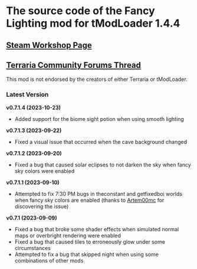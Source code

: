 ﻿# The source code of the Fancy Lighting mod for tModLoader 1.4.4

## [Steam Workshop Page](https://steamcommunity.com/sharedfiles/filedetails/?id=2822950837)
## [Terraria Community Forums Thread](https://forums.terraria.org/index.php?threads/fancy-lighting-mod.113067/)

This mod is not endorsed by the creators of either Terraria or tModLoader.

### Latest Version

**v0.7.1.4 (2023-10-23)**
- Added support for the biome sight potion when using smooth lighting

**v0.7.1.3 (2023-09-22)**
- Fixed a visual issue that occurred when the cave background changed

**v0.7.1.2 (2023-09-20)**
- Fixed a bug that caused solar eclipses to not darken the sky when fancy sky colors were enabled

**v0.7.1.1 (2023-09-10)**
- Attempted to fix 7:30 PM bugs in theconstant and getfixedboi worlds when fancy sky colors are enabled (thanks to [Artem00mc](https://steamcommunity.com/id/artem00mc) for discovering the issue)

**v0.7.1 (2023-09-09)**
- Fixed a bug that broke some shader effects when simulated normal maps or overbright rendering were enabled
- Fixed a bug that caused tiles to erroneously glow under some circumstances
- Attempted to fix a bug that skipped night when using some combinations of other mods
